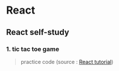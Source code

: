 # React
## React self-study 

### 1. tic tac toe game

>practice code (source : [React tutorial](https://reactjs.org/tutorial/tutorial.html))
